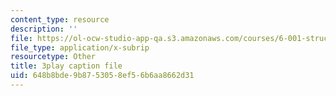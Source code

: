 ```yaml
---
content_type: resource
description: ''
file: https://ol-ocw-studio-app-qa.s3.amazonaws.com/courses/6-001-structure-and-interpretation-of-computer-programs-spring-2005/648b8bde9b8753058ef56b6aa8662d31_GReBwkGFZcs.vtt
file_type: application/x-subrip
resourcetype: Other
title: 3play caption file
uid: 648b8bde-9b87-5305-8ef5-6b6aa8662d31
---
```

